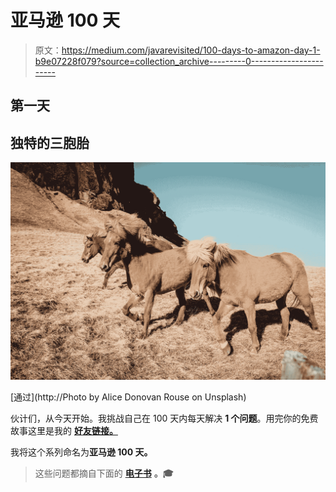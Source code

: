 # 亚马逊 100 天

> 原文：<https://medium.com/javarevisited/100-days-to-amazon-day-1-b9e07228f079?source=collection_archive---------0----------------------->

## 第一天

## 独特的三胞胎

[![](img/c8b241cee87913d3412baa19ea5b83a3.png)](https://codeburst.io/100-coding-interview-questions-for-programmers-b1cf74885fb7?source=---------10------------------)

[通过](http://Photo by Alice Donovan Rouse on Unsplash)

伙计们，从今天开始。我挑战自己在 100 天内每天解决 **1 个问题**。用完你的免费故事这里是我的 [**好友链接。**](/@akshay_ravindran/100-days-to-amazon-day-1-b9e07228f079?source=friends_link&sk=14fb5685bfd54caf84436034cbe9e11c)

我将这个系列命名为**亚马逊 100 天。**

> 这些问题都摘自下面的 [**电子书**](https://www.amazon.com/dp/B081969QH5/ref=cm_sw_r_cp_apa_i_wqVZDbCVY8RV6?tag=javamysqlanta-20) **。🎓**